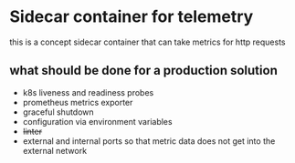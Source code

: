 # Sidecar container for telemetry
this is a concept sidecar container that can take metrics for http requests

## what should be done for a production solution
- k8s liveness and readiness probes
- prometheus metrics exporter
- graceful shutdown
- configuration via environment variables
- ~~linter~~
- external and internal ports so that metric data does not get into the external network